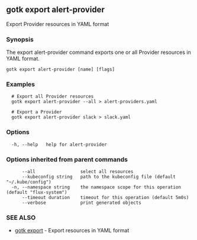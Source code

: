 ## gotk export alert-provider

Export Provider resources in YAML format

### Synopsis

The export alert-provider command exports one or all Provider resources in YAML format.

```
gotk export alert-provider [name] [flags]
```

### Examples

```
  # Export all Provider resources
  gotk export alert-provider --all > alert-providers.yaml

  # Export a Provider
  gotk export alert-provider slack > slack.yaml

```

### Options

```
  -h, --help   help for alert-provider
```

### Options inherited from parent commands

```
      --all                 select all resources
      --kubeconfig string   path to the kubeconfig file (default "~/.kube/config")
  -n, --namespace string    the namespace scope for this operation (default "flux-system")
      --timeout duration    timeout for this operation (default 5m0s)
      --verbose             print generated objects
```

### SEE ALSO

* [gotk export](gotk_export.md)	 - Export resources in YAML format

